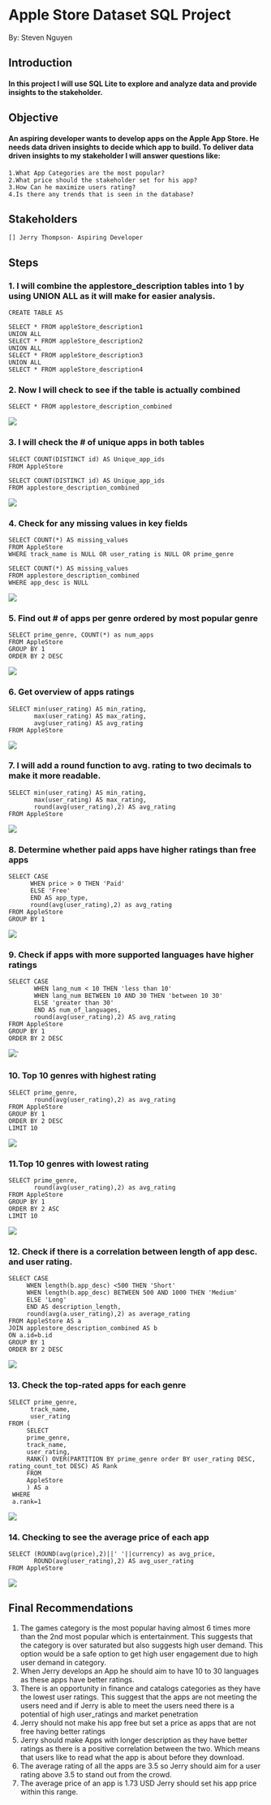 # Apple Store Dataset SQL Project

By: Steven Nguyen

## Introduction

#### In this project I will use SQL Lite to explore and analyze data and provide insights to the stakeholder.

## Objective

#### An aspiring developer wants to develop apps on the Apple App Store. He needs data driven insights to decide which app to build. To deliver data driven insights to my stakeholder I will answer questions like:
	1.What App Categories are the most popular?
	2.What price should the stakeholder set for his app?
	3.How Can he maximize users rating?
	4.Is there any trends that is seen in the database?

## Stakeholders

    [] Jerry Thompson- Aspiring Developer

## Steps

### 1. I will combine the applestore_description tables into 1 by using UNION ALL as it will make for easier analysis.
```
CREATE TABLE AS 

SELECT * FROM appleStore_description1
UNION ALL
SELECT * FROM appleStore_description2
UNION ALL 
SELECT * FROM appleStore_description3
UNION ALL
SELECT * FROM appleStore_description4
```

### 2. Now I will check to see if the table is actually combined
```
SELECT * FROM applestore_description_combined
```
![](/1a.png)<!-- -->

### 3. I will check the # of unique apps in both tables 
```
SELECT COUNT(DISTINCT id) AS Unique_app_ids
FROM AppleStore

SELECT COUNT(DISTINCT id) AS Unique_app_ids
FROM applestore_description_combined
```
![](/2b2.png)<!-- -->
### 4. Check for any missing values in key fields
```
SELECT COUNT(*) AS missing_values
FROM AppleStore
WHERE track_name is NULL OR user_rating is NULL OR prime_genre

SELECT COUNT(*) AS missing_values
FROM applestore_description_combined
WHERE app_desc is NULL
```
![](/3b.png)<!-- -->

### 5. Find out # of apps per genre ordered by most popular genre
```
SELECT prime_genre, COUNT(*) as num_apps
FROM AppleStore
GROUP BY 1 
ORDER BY 2 DESC
```
![](/4a.png)<!-- -->
### 6. Get overview of apps ratings 
```
SELECT min(user_rating) AS min_rating,
       max(user_rating) AS max_rating,
       avg(user_rating) AS avg_rating
FROM AppleStore
```
![](/5a.png)<!-- -->

### 7. I will add a round function to avg. rating to two decimals to make it more readable.
```
SELECT min(user_rating) AS min_rating,
       max(user_rating) AS max_rating,
       round(avg(user_rating),2) AS avg_rating
FROM AppleStore
```
![](/6a.png)<!-- -->

### 8. Determine whether paid apps have higher ratings than free apps
```
SELECT CASE
      WHEN price > 0 THEN 'Paid'
      ELSE 'Free'
      END AS app_type,
      round(avg(user_rating),2) as avg_rating
FROM AppleStore
GROUP BY 1
```
![](/7a.png)<!-- -->

### 9. Check if apps with more supported languages have higher ratings
```
SELECT CASE
       WHEN lang_num < 10 THEN 'less than 10'
       WHEN lang_num BETWEEN 10 AND 30 THEN 'between 10 30'
       ELSE 'greater than 30'
       END AS num_of_languages,
       round(avg(user_rating),2) AS avg_rating
FROM AppleStore
GROUP BY 1
ORDER BY 2 DESC
```
![](/8a.png)<!-- -->`

### 10. Top 10 genres with highest rating
```
SELECT prime_genre,
       round(avg(user_rating),2) as avg_rating
FROM AppleStore 
GROUP BY 1
ORDER BY 2 DESC
LIMIT 10
```
![](/9a.png)<!-- -->

### 11.Top 10 genres with lowest rating
```
SELECT prime_genre,
       round(avg(user_rating),2) as avg_rating
FROM AppleStore 
GROUP BY 1
ORDER BY 2 ASC
LIMIT 10
```
![](/10a.png)<!-- -->

### 12. Check if there is a correlation between length of app desc. and user rating.
```
SELECT CASE
     WHEN length(b.app_desc) <500 THEN 'Short'
     WHEN length(b.app_desc) BETWEEN 500 AND 1000 THEN 'Medium'
     ELSE 'Long'
     END AS description_length,
     round(avg(a.user_rating),2) as average_rating
FROM AppleStore AS a
JOIN applestore_description_combined AS b 
ON a.id=b.id
GROUP BY 1
ORDER BY 2 DESC
```
![](/11a.png)<!-- -->

### 13. Check the top-rated apps for each genre
```
SELECT prime_genre,
      track_name,
      user_rating
FROM (
     SELECT
     prime_genre,
     track_name,
     user_rating,
     RANK() OVER(PARTITION BY prime_genre order BY user_rating DESC, rating_count_tot DESC) AS Rank
     FROM
     AppleStore
     ) AS a
 WHERE
 a.rank=1
```
![](/12a.png)<!-- -->

### 14. Checking to see the average price of each app
```
SELECT (ROUND(avg(price),2)||' '||currency) as avg_price,
       ROUND(avg(user_rating),2) AS avg_user_rating
FROM AppleStore
```
![](/13a.png)<!-- -->

## Final Recommendations
1. The games category is the most popular having almost 6 times more than the 2nd most popular which is entertainment. This suggests that the category is over saturated but also suggests high user demand. This option would be a safe option to get high user engagement due to high user demand in category.
2. When Jerry develops an App he should aim to have 10 to 30 languages as these apps have better ratings.
3. There is an opportunity in finance and catalogs categories as they have the lowest user ratings. This suggest that the apps are not meeting the users need and if Jerry is able to meet the users need there is a potential of high user_ratings and market penetration
4. Jerry should not make his app free but set a price as apps that are not free having better ratings
5. Jerry should make Apps with longer description as they have better ratings as there is a positive correlation between the two. Which means that users like to read what the app is about before they download.
6. The average rating of all the apps are 3.5 so Jerry should aim for a user rating above 3.5 to stand out from the crowd.
7. The average price of an app is 1.73 USD Jerry should set his app price within this range.
